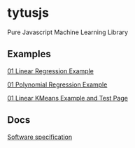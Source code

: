 # tytusjs
Pure Javascript Machine Learning Library

## Examples
[01 Linear Regression Example](https://tytusdb.github.io/tytusjs/test/01_regression.html)

[01 Polynomial Regression Example](https://tytusdb.github.io/tytusjs/test/01_polynomialregression.html)

[01 Linear KMeans Example and Test Page](https://tytusdb.github.io/tytusjs/test/01_kmeans.html)

## Docs
[Software specification](https://tytusdb.github.io/tytusjs/docs/specification.html)
